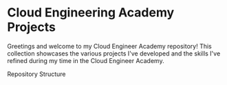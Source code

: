 # Cloud Engineering Academy Projects

Greetings and welcome to my Cloud Engineer Academy repository! This collection showcases the various projects I've developed and the skills I've refined during my time in the Cloud Engineer Academy.

Repository Structure 

